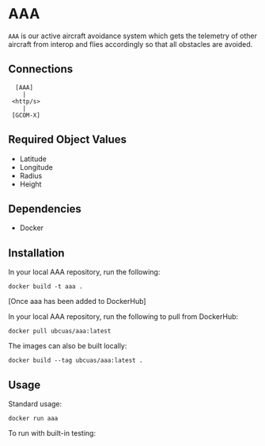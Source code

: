 # AAA
`AAA` is our active aircraft avoidance system which gets the telemetry of other aircraft from interop and flies accordingly so that all obstacles are avoided.


## Connections
```
  [AAA]
    |
 <http/s>
    |
 [GCOM-X]
```

## Required Object Values
- Latitude
- Longitude
- Radius
- Height


## Dependencies
- Docker


## Installation
In your local AAA repository, run the following:
```
docker build -t aaa .
```

[Once aaa has been added to DockerHub]

In your local AAA repository, run the following to pull from DockerHub:
```
docker pull ubcuas/aaa:latest
```

The images can also be built locally:
```
docker build --tag ubcuas/aaa:latest .
```


## Usage
Standard usage:
```
docker run aaa
```
To run with built-in testing:
```
```